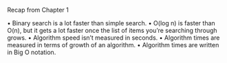 Recap from Chapter 1

• Binary search is a lot faster than simple search.
• O(log n) is faster than O(n), but it gets a lot faster once the list of items you’re searching through grows.
• Algorithm speed isn’t measured in seconds.
• Algorithm times are measured in terms of growth of an algorithm.
• Algorithm times are written in Big O notation.
